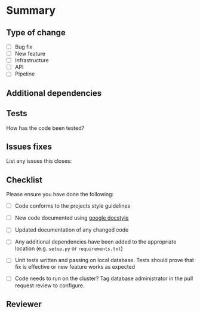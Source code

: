 <!-- Please follow these instructions when creating a pull request -->

<!-- 1. Ensure select the Odysseus project for the pull request on the right hand menu -->
<!-- 2. Name the pull request after the issue. e.g. iss_832_add_weather_data_input -->

# Summary
<!-- Please provide an overview of what this pull request does -->

## Type of change
<!-- Please select the types of change made -->

- [ ] Bug fix
- [ ] New feature
- [ ] Infrastructure 
- [ ] API
- [ ] Pipeline

## Additional dependencies
<!-- List any dependencies added to the project -->

<!-- - dependency 1 -->
<!-- - dependency 2 -->

## Tests
How has the code been tested?

<!-- - Added pytest tests -->
<!-- - Ran code using local database -->

## Issues fixes

List any issues this closes:

<!-- - Closes issue -->
<!-- - Closes issue -->

## Checklist
Please ensure you have done the following:

- [ ] Code conforms to the projects style guidelines

- [ ] New code documented using [google docstyle](https://sphinxcontrib-napoleon.readthedocs.io/en/latest/example_google.html)

- [ ] Updated documentation of any changed code

- [ ] Any additional dependencies have been added to the appropriate location (e.g. `setup.py` or `requirements.txt`)

- [ ] Unit tests written and passing on local database. Tests should prove that fix is effective or new feature works as expected

- [ ] Code needs to run on the cluster? Tag database administrator in the pull request review to configure. 

## Reviewer

<!-- List anything you would like the reviewer to focus on. -->

<!-- I'm not sure if my tests cover all use cases well -->

